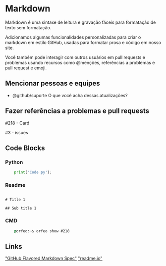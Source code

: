 # Markdown

Markdown é uma sintaxe de leitura e gravação fáceis para formatação de texto sem formatação.

Adicionamos algumas funcionalidades personalizadas para criar o markdown em estilo GitHub, usadas para formatar prosa e código em nosso site.

Você também pode interagir com outros usuários em pull requests e problemas usando recursos como @menções, referências a problemas e pull request e emoji.

## Mencionar pessoas e equipes

* @github/suporte O que você acha dessas atualizações?

## Fazer referências a problemas e pull requests

#218 - Card

#3 - issues

## Code Blocks

### Python
```py
    print('Code py');
```

### Readme
```readme
    
# Title 1

## Sub title 1

```

### CMD
```cmd
    @orfeo:~$ orfeo show #218
```

## Links

["GitHub Flavored Markdown Spec"](https://github.github.com/gfm/)
["readme.io"](https://rdmd.readme.io/docs)